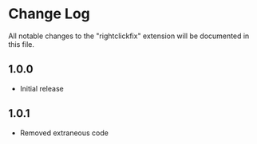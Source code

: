 # Change Log
All notable changes to the "rightclickfix" extension will be documented in this file.

## 1.0.0
- Initial release

## 1.0.1
- Removed extraneous code